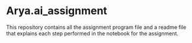 # Arya.ai_assignment
This repository contains all the assignment program file and a readme file that explains each step performed in the notebook for the assignment.
